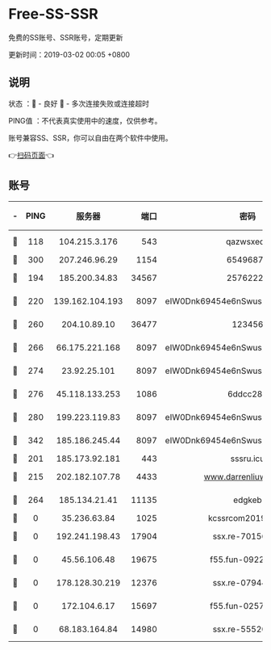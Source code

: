 # Free-SS-SSR

免费的SS账号、SSR账号，定期更新

更新时间：2019-03-02 00:05 +0800

## 说明

状态     ：🙂 - 良好 🙁 - 多次连接失败或连接超时

PING值   ：不代表真实使用中的速度，仅供参考。

账号兼容SS、SSR，你可以自由在两个软件中使用。

👉[扫码页面](https://liesauer.github.io/free-ss-ssr.github.io/)👈

## 账号

|-|PING|服务器|端口|密码|加密方式|区域|
|:----:|:----:|:-----:|-----:|:----:|:----:|:----:|
|🙂|118|104.215.3.176|543|qazwsxedc|aes-256-gcm|JP|
|🙂|300|207.246.96.29|1154|65496879|chacha20|US|
|🙂|194|185.200.34.83|34567|25762225|aes-256-cfb|US|
|🙂|220|139.162.104.193|8097|eIW0Dnk69454e6nSwuspv9DmS201tQ0D|aes-256-cfb|JP|
|🙂|260|204.10.89.10|36477|123456|aes-256-cfb|US|
|🙂|266|66.175.221.168|8097|eIW0Dnk69454e6nSwuspv9DmS201tQ0D|aes-256-cfb|US|
|🙂|274|23.92.25.101|8097|eIW0Dnk69454e6nSwuspv9DmS201tQ0D|aes-256-cfb|US|
|🙂|276|45.118.133.253|1086|6ddcc286|aes-256-cfb|SG|
|🙂|280|199.223.119.83|8097|eIW0Dnk69454e6nSwuspv9DmS201tQ0D|aes-256-cfb|US|
|🙂|342|185.186.245.44|8097|eIW0Dnk69454e6nSwuspv9DmS201tQ0D|aes-256-cfb|NL|
|🙁|201|185.173.92.181|443|sssru.icu|rc4-md5|RU|
|🙁|215|202.182.107.78|4433|www.darrenliuwei.com|aes-256-cfb|JP|
|🙁|264|185.134.21.41|11135|edgkeb|aes-256-cfb|GB|
|🙁|0|35.236.63.84|1025|kcssrcom20190301|rc4-md5|US|
|🙁|0|192.241.198.43|17904|ssx.re-70156249|aes-256-cfb|US|
|🙁|0|45.56.106.48|19675|f55.fun-09223819|aes-256-cfb|US|
|🙁|0|178.128.30.219|12376|ssx.re-07944813|aes-256-cfb|SG|
|🙁|0|172.104.6.17|15697|f55.fun-02577821|aes-256-cfb|US|
|🙁|0|68.183.164.84|14980|ssx.re-55520549|aes-256-cfb|US|
